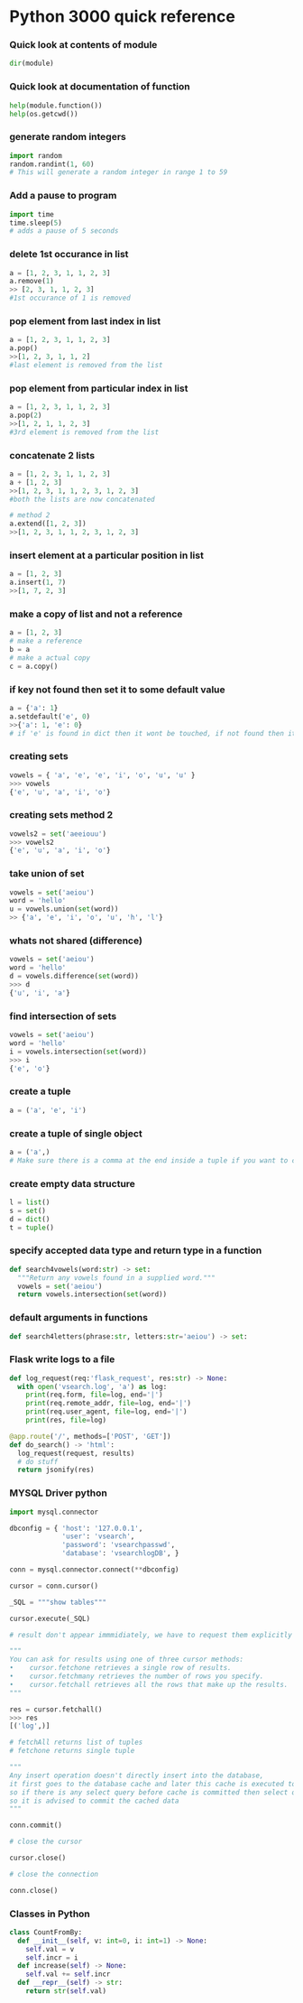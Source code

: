# Python 3000 quick reference

### Quick look at contents of module

```python
dir(module)
```

### Quick look at documentation of function

```python
help(module.function())
help(os.getcwd())
```

### generate random integers

```python
import random
random.randint(1, 60)
# This will generate a random integer in range 1 to 59
```

### Add a pause to program

```python
import time
time.sleep(5)
# adds a pause of 5 seconds
```

### delete 1st occurance in list

```python
a = [1, 2, 3, 1, 1, 2, 3]
a.remove(1)
>> [2, 3, 1, 1, 2, 3]
#1st occurance of 1 is removed
```

### pop element from last index in list

```python
a = [1, 2, 3, 1, 1, 2, 3]
a.pop()
>>[1, 2, 3, 1, 1, 2]
#last element is removed from the list
```


### pop element from particular index in list

```python
a = [1, 2, 3, 1, 1, 2, 3]
a.pop(2)
>>[1, 2, 1, 1, 2, 3]
#3rd element is removed from the list
```

### concatenate 2 lists

```python
a = [1, 2, 3, 1, 1, 2, 3]
a + [1, 2, 3]
>>[1, 2, 3, 1, 1, 2, 3, 1, 2, 3]
#both the lists are now concatenated

# method 2
a.extend([1, 2, 3])
>>[1, 2, 3, 1, 1, 2, 3, 1, 2, 3]
```

### insert element at a particular position in list

```python
a = [1, 2, 3]
a.insert(1, 7)
>>[1, 7, 2, 3]
```

### make a copy of list and not a reference

```python
a = [1, 2, 3]
# make a reference
b = a
# make a actual copy
c = a.copy()
```

### if key not found then set it to some default value

```python
a = {'a': 1}
a.setdefault('e', 0)
>>{'a': 1, 'e': 0}
# if 'e' is found in dict then it wont be touched, if not found then it will be set to the default value of 0
```

### creating sets

```python
vowels = { 'a', 'e', 'e', 'i', 'o', 'u', 'u' }
>>> vowels
{'e', 'u', 'a', 'i', 'o'}
```

### creating sets method 2

```python
vowels2 = set('aeeiouu')
>>> vowels2
{'e', 'u', 'a', 'i', 'o'}
```

### take union of set

```python
vowels = set('aeiou')
word = 'hello'
u = vowels.union(set(word))
>> {'a', 'e', 'i', 'o', 'u', 'h', 'l'}
```

### whats not shared (difference)

```python
vowels = set('aeiou')
word = 'hello'
d = vowels.difference(set(word))
>>> d
{'u', 'i', 'a'}
```

### find intersection of sets

```python
vowels = set('aeiou')
word = 'hello'
i = vowels.intersection(set(word))
>>> i
{'e', 'o'}
```

### create a tuple

```python
a = ('a', 'e', 'i')
```

### create a tuple of single object

```python
a = ('a',)
# Make sure there is a comma at the end inside a tuple if you want to create a tuple of single object
```

### create empty data structure

```python
l = list()
s = set()
d = dict()
t = tuple()
```

### specify accepted data type and return type in a function

```python
def search4vowels(word:str) -> set:
  """Return any vowels found in a supplied word."""
  vowels = set('aeiou')
  return vowels.intersection(set(word))
```

### default arguments in functions

```python
def search4letters(phrase:str, letters:str='aeiou') -> set:
```

### Flask write logs to a file

```python
def log_request(req:'flask_request', res:str) -> None:
  with open('vsearch.log', 'a') as log:
    print(req.form, file=log, end='|')
    print(req.remote_addr, file=log, end='|')
    print(req.user_agent, file=log, end='|')
    print(res, file=log)

@app.route('/', methods=['POST', 'GET'])
def do_search() -> 'html':
  log_request(request, results)
  # do stuff
  return jsonify(res)
```

### MYSQL Driver python

```python
import mysql.connector

dbconfig = { 'host': '127.0.0.1',
             'user': 'vsearch',
             'password': 'vsearchpasswd',
             'database': 'vsearchlogDB', }

conn = mysql.connector.connect(**dbconfig)

cursor = conn.cursor()

_SQL = """show tables"""

cursor.execute(_SQL)

# result don't appear immmidiately, we have to request them explicitly

"""
You can ask for results using one of three cursor methods:
•	 cursor.fetchone retrieves a single row of results.
•	 cursor.fetchmany retrieves the number of rows you specify.
•	 cursor.fetchall retrieves all the rows that make up the results.
"""

res = cursor.fetchall()
>>> res
[('log',)]

# fetchAll returns list of tuples
# fetchone returns single tuple

"""
Any insert operation doesn't directly insert into the database, 
it first goes to the database cache and later this cache is executed to the actual server disk,
so if there is any select query before cache is committed then select query will not return the data,
so it is advised to commit the cached data
"""

conn.commit()

# close the cursor

cursor.close()

# close the connection

conn.close()
```

### Classes in Python

```python
class CountFromBy:
  def __init__(self, v: int=0, i: int=1) -> None:
    self.val = v
    self.incr = i
  def increase(self) -> None:
    self.val += self.incr
  def __repr__(self) -> str:
    return str(self.val)
```
